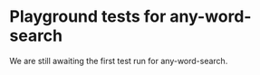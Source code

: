 # Playground tests for any-word-search
We are still awaiting the first test run for any-word-search.
